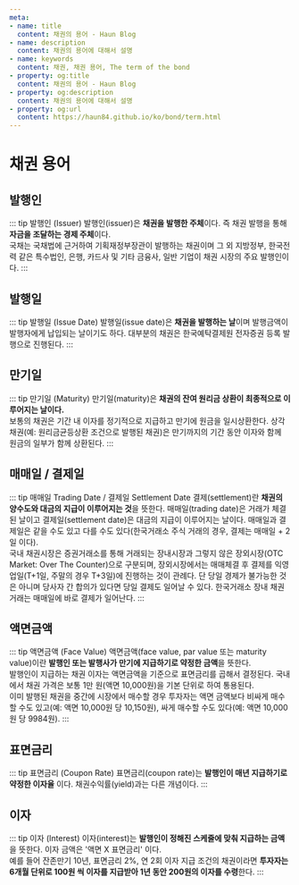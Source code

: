 ```yaml
---
meta:
- name: title
  content: 채권의 용어 - Haun Blog
- name: description
  content: 채권의 용어에 대해서 설명
- name: keywords
  content: 채권, 채권 용어, The term of the bond
- property: og:title
  content: 채권의 용어 - Haun Blog
- property: og:description
  content: 채권의 용어에 대해서 설명
- property: og:url
  content: https://haun84.github.io/ko/bond/term.html
---
```


# 채권 용어

## 발행인

::: tip 발행인 (Issuer)
발행인(issuer)은 **채권을 발행한 주체**이다. 즉 채권 발행을 통해 **자금을 조달하는 경제 주체**이다.  
국채는 국채법에 근거하여 기획재정부장관이 발행하는 채권이며 그 외 지방정부, 한국전력 같은 특수법인, 은행, 카드사 및 기타 금융사, 일반 기업이 채권 시장의 주요 발행인이다.
:::

## 발행일

::: tip 발행일 (Issue Date)
발행일(issue date)은 **채권을 발행하는 날**이며 발행금액이 발행자에게 납입되는 날이기도 하다. 대부분의 채권은 한국예탁결제원 전자증권 등록 발행으로 진행된다.
:::

## 만기일

::: tip 만기일 (Maturity)
만기일(maturity)은 **채권의 잔여 원리금 상환이 최종적으로 이루어지는 날이다.**  
보통의 채권은 기간 내 이자를 정기적으로 지급하고 만기에 원금을 일시상환한다. 상각 채권(예: 원리금균등상환 조건으로 발행된 채권)은 만기까지의 기간 동안 이자와 함께 원금의 일부가 함께 상환된다.
:::

## 매매일 / 결제일

::: tip 매매일 Trading Date / 결제일 Settlement Date
결제(settlement)란 **채권의 양수도와 대금의 지급이 이루어지는 것**을 뜻한다. 매매일(trading date)은 거래가 체결된 날이고 결제일(settlement date)은 대금의 지급이 이루어지는 날이다. 매매일과 결제일은 같을 수도 있고 다를 수도 있다(한국거래소 주식 거래의 경우, 결제는 매매일 + 2일 이다).  
국내 채권시장은 증권거래소를 통해 거래되는 장내시장과 그렇지 않은 장외시장(OTC Market: Over The Counter)으로 구분되며, 장외시장에서는 매매체결 후 결제를 익영업일(T+1일, 주말의 경우 T+3일)에 진행하는 것이 관례다. 단 당일 경제가 불가능한 것은 아니며 당사자 간 합의가 있다면 당일 결제도 일어날 수 있다. 한국거래소 장내 채권 거래는 매매일에 바로 결제가 일어난다.
:::

## 액면금액

::: tip 액면금액 (Face Value)
액면금액(face value, par value 또는 maturity value)이란 **발행인 또는 발행사가 만기에 지급하기로 약정한 금액**을 뜻한다.  
발행인이 지급하는 채권 이자는 액면금액을 기준으로 표면금리를 곱해서 결정된다. 국내에서 채권 가격은 보통 1만 원(액면 10,000원)을 기본 단위로 하여 통용된다.  
이미 발행된 채권을 중간에 시장에서 매수할 경우 투자자는 액면 금액보다 비싸게 매수할 수도 있고(예: 액면 10,000원 당 10,150원), 싸게 매수할 수도 있다(예: 액면 10,000원 당 9984원).
:::

## 표면금리

::: tip 표면금리 (Coupon Rate)
표면금리(coupon rate)는 **발행인이 매년 지급하기로 약정한 이자율** 이다. 채권수익률(yield)과는 다른 개념이다.
:::

## 이자

::: tip 이자 (Interest)
이자(interest)는 **발행인이 정해진 스케줄에 맞춰 지급하는 금액** 을 뜻한다. 이자 금액은 '액면 X 표면금리' 이다.  
예를 들어 잔존만기 10년, 표면금리 2%, 연 2회 이자 지급 조건의 채권이라면 **투자자는 6개월 단위로 100원 씩 이자를 지급받아 1년 동안 200원의 이자를 수령**한다.
:::